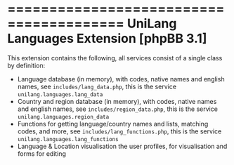 ========================================
UniLang Languages Extension [phpBB 3.1]
========================================

This extension contains the following, all services consist of a single class
by definition:

 - Language database (in memory), with codes, native names and english names,
   see ``includes/lang_data.php``, this is the service
   ``unilang.languages.lang_data``
 - Country and region database (in memory), with codes, native names and english names,
   see ``includes/region_data.php``, this is the service
   ``unilang.languages.region_data``
 - Functions for getting language/country names and lists, matching codes, and
   more, see ``includes/lang_functions.php``, this is the service
   ``unilang.languages.lang_functions``
 - Language & Location visualisation the user profiles, for visualisation and
   forms for editing







